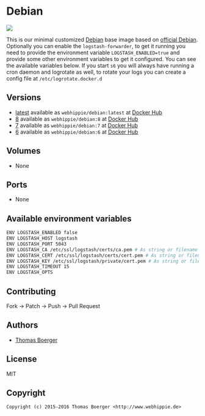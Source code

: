 # Debian

[![](https://badge.imagelayers.io/webhippie/debian:latest.svg)](https://imagelayers.io/?images=webhippie/debian:latest 'Get your own badge on imagelayers.io')

This is our minimal customized [Debian](https://www.debian.org) base image
based on [official Debian](https://registry.hub.docker.com/_/debian/). Optionally
you can enable the ```logstash-forwarder```, to get it running you need to
provide the environment variable ```LOGSTASH_ENABLED=true``` and provide some
other environment variables to get it configured. You can see the available
variables below. If you start ```s6``` you will always have running a cron
daemon and logrotate as well, to rotate your logs you can create a config file
at ```/etc/logrotate.docker.d```


## Versions

* [latest](https://github.com/dockhippie/debian/tree/master)
  available as ```webhippie/debian:latest``` at
  [Docker Hub](https://registry.hub.docker.com/u/webhippie/debian/)
* [8](https://github.com/dockhippie/debian/tree/8)
  available as ```webhippie/debian:8``` at
  [Docker Hub](https://registry.hub.docker.com/u/webhippie/debian/)
* [7](https://github.com/dockhippie/debian/tree/7)
  available as ```webhippie/debian:7``` at
  [Docker Hub](https://registry.hub.docker.com/u/webhippie/debian/)
* [6](https://github.com/dockhippie/debian/tree/6)
  available as ```webhippie/debian:6``` at
  [Docker Hub](https://registry.hub.docker.com/u/webhippie/debian/)


## Volumes

* None


## Ports

* None


## Available environment variables

```bash
ENV LOGSTASH_ENABLED false
ENV LOGSTASH_HOST logstash
ENV LOGSTASH_PORT 5043
ENV LOGSTASH_CA /etc/ssl/logstash/certs/ca.pem # As string or filename
ENV LOGSTASH_CERT /etc/ssl/logstash/certs/cert.pem # As string or filename
ENV LOGSTASH_KEY /etc/ssl/logstash/private/cert.pem # As string or filename
ENV LOGSTASH_TIMEOUT 15
ENV LOGSTASH_OPTS
```


## Contributing

Fork -> Patch -> Push -> Pull Request


## Authors

* [Thomas Boerger](https://github.com/tboerger)


## License

MIT


## Copyright

```
Copyright (c) 2015-2016 Thomas Boerger <http://www.webhippie.de>
```
